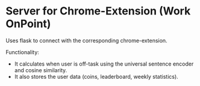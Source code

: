 # Server for Chrome-Extension (Work OnPoint)

Uses flask to connect with the corresponding chrome-extension.

Functionality:
- It calculates when user is off-task using the universal sentence encoder and cosine similarity.
- It also stores the user data (coins, leaderboard, weekly statistics). 
